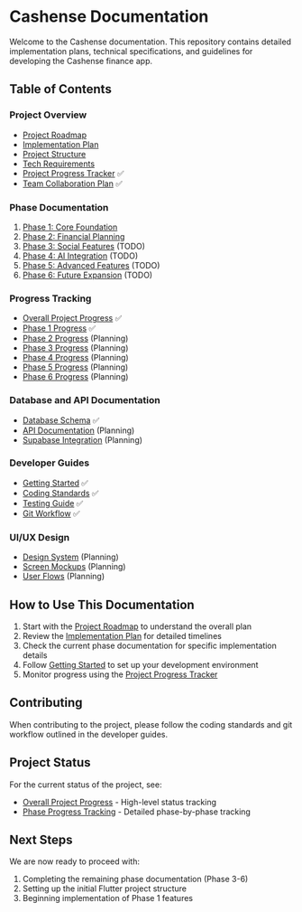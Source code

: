 # Cashense Documentation

Welcome to the Cashense documentation. This repository contains detailed implementation plans, technical specifications, and guidelines for developing the Cashense finance app.

## Table of Contents

### Project Overview
- [Project Roadmap](project_roadmap.md)
- [Implementation Plan](implementation_plan.md)
- [Project Structure](project_structure.md)
- [Tech Requirements](tech_requirements.md)
- [Project Progress Tracker](project_progress.md) ✅
- [Team Collaboration Plan](team_collaboration.md) ✅

### Phase Documentation
1. [Phase 1: Core Foundation](phase_details/phase1_core_foundation.md)
2. [Phase 2: Financial Planning](phase_details/phase2_financial_planning.md)
3. [Phase 3: Social Features](phase_details/phase3_social_features.md) (TODO)
4. [Phase 4: AI Integration](phase_details/phase4_ai_integration.md) (TODO)
5. [Phase 5: Advanced Features](phase_details/phase5_advanced_features.md) (TODO)
6. [Phase 6: Future Expansion](phase_details/phase6_future_expansion.md) (TODO)

### Progress Tracking
- [Overall Project Progress](project_progress.md) ✅
- [Phase 1 Progress](phase_progress/phase1_progress.md) ✅
- [Phase 2 Progress](phase_progress/phase2_progress.md) (Planning)
- [Phase 3 Progress](phase_progress/phase3_progress.md) (Planning)
- [Phase 4 Progress](phase_progress/phase4_progress.md) (Planning)
- [Phase 5 Progress](phase_progress/phase5_progress.md) (Planning)
- [Phase 6 Progress](phase_progress/phase6_progress.md) (Planning)

### Database and API Documentation
- [Database Schema](database/schema.md) ✅
- [API Documentation](api/index.md) (Planning)
- [Supabase Integration](database/supabase_setup.md) (Planning)

### Developer Guides
- [Getting Started](guides/getting_started.md) ✅
- [Coding Standards](guides/coding_standards.md) ✅
- [Testing Guide](guides/testing.md) ✅
- [Git Workflow](guides/git_workflow.md) ✅

### UI/UX Design
- [Design System](design/design_system.md) (Planning)
- [Screen Mockups](design/mockups.md) (Planning)
- [User Flows](design/user_flows.md) (Planning)

## How to Use This Documentation

1. Start with the [Project Roadmap](project_roadmap.md) to understand the overall plan
2. Review the [Implementation Plan](implementation_plan.md) for detailed timelines
3. Check the current phase documentation for specific implementation details
4. Follow [Getting Started](guides/getting_started.md) to set up your development environment
5. Monitor progress using the [Project Progress Tracker](project_progress.md)

## Contributing

When contributing to the project, please follow the coding standards and git workflow outlined in the developer guides.

## Project Status

For the current status of the project, see:
- [Overall Project Progress](project_progress.md) - High-level status tracking
- [Phase Progress Tracking](phase_progress/) - Detailed phase-by-phase tracking

## Next Steps

We are now ready to proceed with:

1. Completing the remaining phase documentation (Phase 3-6)
2. Setting up the initial Flutter project structure
3. Beginning implementation of Phase 1 features 

